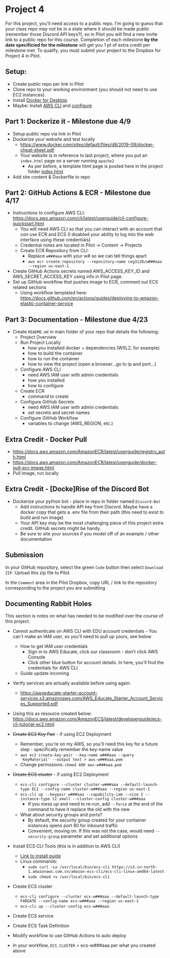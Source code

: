 # Project 4 

For this project, you'll need access to a public repo.  I'm going to guess that your class repo may not be in a state where it should be made public (remember those Discord API keys?), so in Pilot you will find a new invite link to a public repo for this course.  Completion of each milestone **by the date specificied for the milestone** will get you 1 pt of extra credit per milestone met.  To qualify, you must submit your project to the Dropbox for Project 4 in Pilot.

## Setup:
- Create public repo per link in Pilot
- Clone repo to your working environment (you should not need to use EC2 instances).
- Install [Docker for Desktop](https://www.docker.com/products/docker-desktop) 
- Maybe: Install [AWS CLI](https://aws.amazon.com/cli/) and [configure](https://docs.aws.amazon.com/cli/latest/userguide/cli-configure-quickstart.html)

## Part 1: Dockerize it - Milestone due 4/9
- Setup public repo via link in Pilot
- Dockerize your website and test locally
    - https://www.docker.com/sites/default/files/d8/2019-09/docker-cheat-sheet.pdf
    - Your website is in reference to last project, where you put an `index.html` page on a server running `apache2`
        - As per before, a template html page is posted here in the project folder [index.html](index.html) 
- Add site content & Dockerfile to repo

## Part 2: GitHub Actions & ECR - Milestone due 4/17
- Instructions to configure AWS CLI: https://docs.aws.amazon.com/cli/latest/userguide/cli-configure-quickstart.html
    - You will need AWS CLI so that you can interact with an account that _can_ use ECR and ECS (I disabled your ability to log into the web interface using these credentials)
    - Credential notes are located in Pilot -> Content -> Projects
    - Create ECR Repository from CLI:
        - Replace `w###aaa` with your w# so we can tell things apart
        - `aws ecr create-repository --repository-name ceg3120/w###aaa --region us-east-1`
- Create GitHub Actions secrets named AWS_ACCESS_KEY_ID and AWS_SECRET_ACCESS_KEY using info in Pilot page.
- Set up GitHub workflow that pushes image to ECR, comment out ECS related sections
    - Using workflow templated here: https://docs.github.com/en/actions/guides/deploying-to-amazon-elastic-container-service

## Part 3: Documentation - Milestone due 4/23

- Create `README.md` in main folder of your repo that details the following:
    - Project Overview
    - Run Project Locally
        - how you installed docker + dependencies (WSL2, for example)
        - how to build the container
        - how to run the container
        - how to view the project (open a browser...go to ip and port...)
    - Configure AWS CLI
        - need AWS IAM user with admin credentials
        - how you installed
        - how to configure
    - Create ECR
        - command to create
    - Configure GitHub Secrets
        - need AWS IAM user with admin credentials
        - set secrets and secret names
    - Configure GitHub Workflow
        - variables to change (AWS_REGION, etc.)    

## Extra Credit - Docker Pull
- https://docs.aws.amazon.com/AmazonECR/latest/userguide/registry_auth.html
- https://docs.aws.amazon.com/AmazonECR/latest/userguide/docker-pull-ecr-image.html
- Pull image, run locally

## Extra Credit - [Docke]Rise of the Discord Bot
- Dockerize your python bot - place in repo in folder named `Discord-Bot`
    - Add instructions to handle API key from Discord.  Maybe have a docker copy that gets a .env file from their path (this need to exist to build and run image)
    - Your API key may be the most challenging piece of this project extra credit.  GitHub secrets might be handy.
    - Be sure to site your sources if you model off of an example / other documentation

## Submission

In your GitHub repository, select the green `Code` button then select `Download ZIP`. Upload this zip file to Pilot.

In the `Comment` area in the Pilot Dropbox, copy URL / link to the repository corresponding to the project you are submitting

## Documenting Rabbit Holes
This section is notes on what has needed to be modified over the course of this project.
- Cannot authenticate on AWS CLI with EDU account credentials
        - You can't make an IAM user, so you'll need to pull up yours, see below
    - How to get IAM user credentials
        - Sign in to AWS Educate, click our classroom - don't click AWS Console
        - Click other blue button for account details.  In here, you'll find the credentials for AWS CLI
    - Guide update incoming
- Verify services are actually available before using again: 
    - https://awseducate-starter-account-services.s3.amazonaws.com/AWS_Educate_Starter_Account_Services_Supported.pdf

- Using this as resource created below: https://docs.aws.amazon.com/AmazonECS/latest/developerguide/ecs-cli-tutorial-ec2.html
- ~~Create EC2 Key Pair~~ - if using EC2 Deployment
    - Remember, you're on my AWS, so you'll need this key for a future step - specifically remember the key-name value
    - `aws ec2 create-key-pair --key-name w###aaa --query 'KeyMaterial' --output text > aws-w###aaa.pem`
    - Change permssions: `chmod 400 aws-w###aaa.pem`
- ~~Create ECS cluster~~ - if using EC2 Deployment
    - `ecs-cli configure --cluster cluster-w###aaa --default-launch-type EC2 --config-name cluster-w###aaa --region us-east-1`
    - `ecs-cli up --keypair w###aaa --capability-iam --size 2 --instance-type t2.small --cluster-config cluster-w###aaa`
        - If you mess up and need to re-run, add `--force` at the end of the command to have it replace the old with the new
    - What about security groups and ports?
        - By default, the security group created for your container instances opens port 80 for inbound traffic
        - Convenient, moving on.  If this was not the case, would need `--security-group` parameter and set additional options

- Install ECS CLI Tools (this is in addition to AWS CLI)
    - [Link to install guide](https://docs.amazonaws.cn/en_us/AmazonECS/latest/developerguide/ECS_CLI_installation.html)
    - Linux commands:
        - `sudo curl -Lo /usr/local/bin/ecs-cli https://s3.cn-north-1.amazonaws.com.cn/amazon-ecs-cli/ecs-cli-linux-amd64-latest`
        - `sudo chmod +x /usr/local/bin/ecs-cli`
- Create ECS cluster
    - `ecs-cli configure --cluster ecs-w###aaa --default-launch-type FARGATE --config-name ecs-w###aaa --region us-east-1`
    - `ecs-cli up --cluster-config ecs-w###aaa`
- Create ECS service
- Create ECS Task Definition
- Modify workflow to use GitHub Actions to auto deploy
- In your workflow, `ECS_CLUSTER` = ecs-w###aaa per what you created above